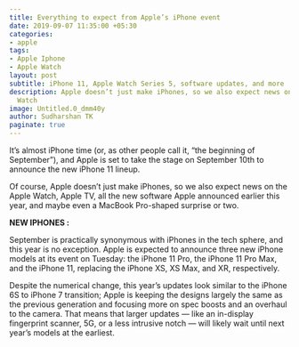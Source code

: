 ```yaml
---
title: Everything to expect from Apple’s iPhone event
date: 2019-09-07 11:35:00 +05:30
categories:
- apple
tags:
- Apple Iphone
- Apple Watch
layout: post
subtitle: iPhone 11, Apple Watch Series 5, software updates, and more
description: Apple doesn’t just make iPhones, so we also expect news on the Apple
  Watch
image: Untitled.0_dmm40y
author: Sudharshan TK
paginate: true
---
```


It’s almost iPhone time (or, as other people call it, “the beginning of September”), and Apple is set to take the stage on September 10th to announce the new iPhone 11 lineup.

Of course, Apple doesn’t just make iPhones, so we also expect news on the Apple Watch, Apple TV, all the new software Apple announced earlier this year, and maybe even a MacBook Pro-shaped surprise or two.

**NEW IPHONES
:**

September is practically synonymous with iPhones in the tech sphere, and this year is no exception. Apple is expected to announce three new iPhone models at its event on Tuesday: the iPhone 11 Pro, the iPhone 11 Pro Max, and the iPhone 11, replacing the iPhone XS, XS Max, and XR, respectively.

Despite the numerical change, this year’s updates look similar to the iPhone 6S to iPhone 7 transition; Apple is keeping the designs largely the same as the previous generation and focusing more on spec boosts and an overhaul to the camera. That means that larger updates — like an in-display fingerprint scanner, 5G, or a less intrusive notch — will likely wait until next year’s models at the earliest.
